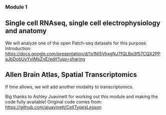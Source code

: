 ### Module 1
## Single cell RNAseq, single cell electrophysiology and anatomy 
We will analyze one of the open Patch-seq datasets for this purpose.
Introduction: https://docs.google.com/presentation/d/1s1NI5VhxgNJ7fQLBq3f57CQX2PPaJbDobUyYxtMsZnE/edit?usp=sharing
## Allen Brain Atlas, Spatial Transcriptomics
If time allows, we will add another modality to transcriptomics.



Big thanks to Ashley Juavinett for working out this module and making the code fully available!
Original code comes from: https://github.com/ajuavinett/CellTypesLesson
